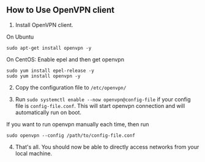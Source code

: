 ## How to Use OpenVPN client

1. Install OpenVPN client.

On Ubuntu
```
sudo apt-get install openvpn -y
```

On CentOS: Enable epel and then get openvpn
```
sudo yum install epel-release -y
sudo yum install openvpn -y
```

2. Copy the configuration file to `/etc/openvpn/`

3. Run `sudo systemctl enable --now openvpn@config-file` if your config file is
`config-file.conf`. This will start openvpn connection  and will automatically
run on boot.

If you want to run openvpn manually each time, then run
```
sudo openvpn --config /path/to/config-file.conf
```

4. That's all. You should now be able to directly access networks from your local
machine.
